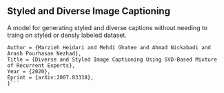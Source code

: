 ## Styled and Diverse Image Captioning


A model for generating styled and diverse captions without needing to traing on styled or densly labeled dataset.




```@misc{2007.03338,
Author = {Marzieh Heidari and Mehdi Ghatee and Ahmad Nickabadi and Arash Pourhasan Nezhad},
Title = {Diverse and Styled Image Captioning Using SVD-Based Mixture of Recurrent Experts},
Year = {2020},
Eprint = {arXiv:2007.03338},
}```
